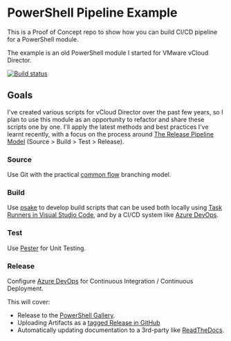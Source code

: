 # PowerShell Pipeline Example

This is a Proof of Concept repo to show how you can build CI/CD pipeline for a PowerShell module.

The example is an old PowerShell module I started for VMware vCloud Director.

[![Build status](https://ci.appveyor.com/api/projects/status/4n5tvb1qj1ieq4jv?svg=true)](https://ci.appveyor.com/project/adamrushuk/psvcloud)

## Goals

I've created various scripts for vCloud Director over the past few years, so I plan to use this module as an opportunity to refactor and share these scripts one by one. I'll apply the latest methods and best practices I've learnt recently, with a focus on the process around [The Release Pipeline Model](https://msdn.microsoft.com/en-us/powershell/dsc/whitepapers#the-release-pipeline-model) (Source > Build > Test > Release).

### Source

Use Git with the practical [common flow](https://commonflow.org/) branching model.

### Build

Use [psake](https://github.com/psake/psake) to develop build scripts that can be used both locally using [Task Runners in Visual Studio Code](https://code.visualstudio.com/docs/editor/tasks), and by a CI/CD system like [Azure DevOps](https://azure.microsoft.com/en-gb/services/devops/).

### Test

Use [Pester](https://github.com/pester/Pester) for Unit Testing.

### Release

Configure [Azure DevOps](https://azure.microsoft.com/en-gb/services/devops/) for Continuous Integration / Continuous Deployment.

This will cover:
- Release to the [PowerShell Gallery](https://www.powershellgallery.com/packages/PSvCloud).
- Uploading Artifacts as a [tagged Release in GitHub](https://github.com/adamrushuk/PSvCloud/releases)
- Automatically updating documentation to a 3rd-party like [ReadTheDocs](https://docs.readthedocs.io/en/latest/).
